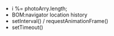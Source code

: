 * i %= photoArry.length; 
* BOM:navigator
    location
    history
* setInterval() / requestAnimationFrame()
* setTimeout()